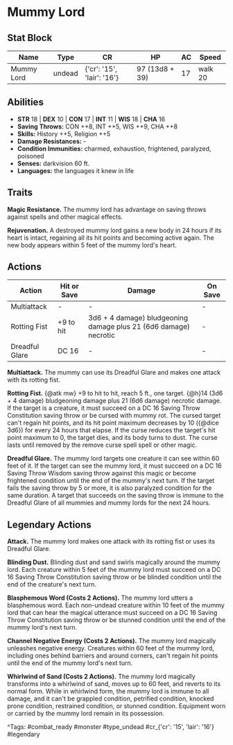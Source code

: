 # Mummy Lord

## Stat Block

| Name | Type | CR | HP | AC | Speed |
|------|------|----|----|----|-------|
| Mummy Lord | undead | {'cr': '15', 'lair': '16'} | 97 (13d8 + 39) | 17 | walk 20 |

## Abilities

- **STR** 18 | **DEX** 10 | **CON** 17 | **INT** 11 | **WIS** 18 | **CHA** 16
- **Saving Throws:** CON ++8, INT ++5, WIS ++9, CHA ++8  
- **Skills:** History ++5, Religion ++5  
- **Damage Resistances:** -  
- **Condition Immunities:** charmed, exhaustion, frightened, paralyzed, poisoned  
- **Senses:** darkvision 60 ft.  
- **Languages:** the languages it knew in life

## Traits

**Magic Resistance.** The mummy lord has advantage on saving throws against spells and other magical effects.

**Rejuvenation.** A destroyed mummy lord gains a new body in 24 hours if its heart is intact, regaining all its hit points and becoming active again. The new body appears within 5 feet of the mummy lord's heart.


## Actions

| Action | Hit or Save | Damage | On Save |
|--------|--------------|--------|----------|
| Multiattack | - | - | - |
| Rotting Fist | +9 to hit | 3d6 + 4 damage) bludgeoning damage plus 21 (6d6 damage) necrotic | - |
| Dreadful Glare | DC 16 | - | - |

**Multiattack.** The mummy can use its Dreadful Glare and makes one attack with its rotting fist.

**Rotting Fist.** {@atk mw} +9 to hit to hit, reach 5 ft., one target. {@h}14 (3d6 + 4 damage) bludgeoning damage plus 21 (6d6 damage) necrotic damage. If the target is a creature, it must succeed on a DC 16 Saving Throw Constitution saving throw or be cursed with mummy rot. The cursed target can't regain hit points, and its hit point maximum decreases by 10 ({@dice 3d6}) for every 24 hours that elapse. If the curse reduces the target's hit point maximum to 0, the target dies, and its body turns to dust. The curse lasts until removed by the remove curse spell spell or other magic.

**Dreadful Glare.** The mummy lord targets one creature it can see within 60 feet of it. If the target can see the mummy lord, it must succeed on a DC 16 Saving Throw Wisdom saving throw against this magic or become frightened condition until the end of the mummy's next turn. If the target fails the saving throw by 5 or more, it is also paralyzed condition for the same duration. A target that succeeds on the saving throw is immune to the Dreadful Glare of all mummies and mummy lords for the next 24 hours.

## Legendary Actions

**Attack.** The mummy lord makes one attack with its rotting fist or uses its Dreadful Glare.

**Blinding Dust.** Blinding dust and sand swirls magically around the mummy lord. Each creature within 5 feet of the mummy lord must succeed on a DC 16 Saving Throw Constitution saving throw or be blinded condition until the end of the creature's next turn.

**Blasphemous Word (Costs 2 Actions).** The mummy lord utters a blasphemous word. Each non-undead creature within 10 feet of the mummy lord that can hear the magical utterance must succeed on a DC 16 Saving Throw Constitution saving throw or be stunned condition until the end of the mummy lord's next turn.

**Channel Negative Energy (Costs 2 Actions).** The mummy lord magically unleashes negative energy. Creatures within 60 feet of the mummy lord, including ones behind barriers and around corners, can't regain hit points until the end of the mummy lord's next turn.

**Whirlwind of Sand (Costs 2 Actions).** The mummy lord magically transforms into a whirlwind of sand, moves up to 60 feet, and reverts to its normal form. While in whirlwind form, the mummy lord is immune to all damage, and it can't be grappled condition, petrified condition, knocked prone condition, restrained condition, or stunned condition. Equipment worn or carried by the mummy lord remain in its possession.



^Tags: #combat_ready #monster #type_undead #cr_{'cr': '15', 'lair': '16'} #legendary